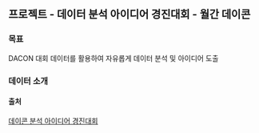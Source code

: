 ## 프로젝트 - 데이터 분석 아이디어 경진대회 - 월간 데이콘
### 목표
DACON 대회 데이터를 활용하여 자유롭게 데이터 분석 및 아이디어 도출

### 데이터 소개<br>


#### 출처
<a href = 'https://dacon.io/competitions/official/236198/overview/description'>데이콘 분석 아이디어 경진대회</a>
